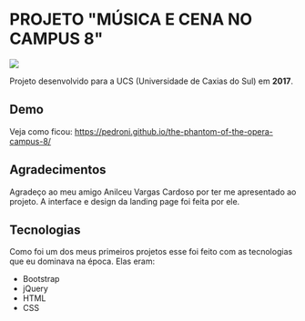 # PROJETO "MÚSICA E CENA NO CAMPUS 8"

![](example.gif)

Projeto desenvolvido para a UCS (Universidade de Caxias do Sul) em **2017**.

## Demo

Veja como ficou: https://pedroni.github.io/the-phantom-of-the-opera-campus-8/

## Agradecimentos

Agradeço ao meu amigo Anilceu Vargas Cardoso por ter me apresentado ao projeto. A interface e design da landing page foi feita por ele.

## Tecnologias

Como foi um dos meus primeiros projetos esse foi feito com as tecnologias que eu dominava na época. Elas eram:

* Bootstrap
* jQuery
* HTML
* CSS

